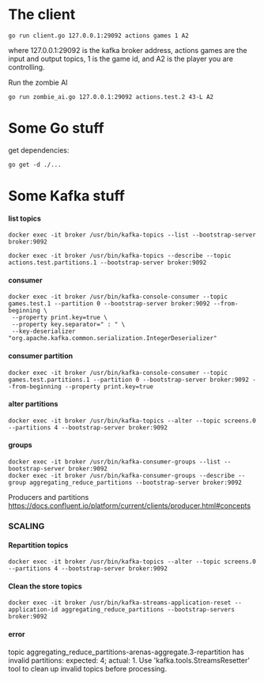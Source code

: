 # The client

```shell
go run client.go 127.0.0.1:29092 actions games 1 A2
```

where 127.0.0.1:29092 is the kafka broker address, actions games are the input and output topics, 1 is the game id, and A2 is the player you are controlling.

Run the zombie AI

```shell
go run zombie_ai.go 127.0.0.1:29092 actions.test.2 43-L A2
```

# Some Go stuff

get dependencies:

`go get -d ./...`

# Some Kafka stuff

#### list topics

```shell
docker exec -it broker /usr/bin/kafka-topics --list --bootstrap-server broker:9092

docker exec -it broker /usr/bin/kafka-topics --describe --topic actions.test.partitions.1 --bootstrap-server broker:9092
```

#### consumer

```shell
docker exec -it broker /usr/bin/kafka-console-consumer --topic games.test.1 --partition 0 --bootstrap-server broker:9092 --from-beginning \
 --property print.key=true \
 --property key.separator=" : " \
 --key-deserializer "org.apache.kafka.common.serialization.IntegerDeserializer"
```

#### consumer partition

```shell
docker exec -it broker /usr/bin/kafka-console-consumer --topic games.test.partitions.1 --partition 0 --bootstrap-server broker:9092 --from-beginning --property print.key=true
```

#### alter partitions

```shell
docker exec -it broker /usr/bin/kafka-topics --alter --topic screens.0 --partitions 4 --bootstrap-server broker:9092
```

#### groups

```shell
docker exec -it broker /usr/bin/kafka-consumer-groups --list --bootstrap-server broker:9092
docker exec -it broker /usr/bin/kafka-consumer-groups --describe --group aggregating_reduce_partitions --bootstrap-server broker:9092
```

Producers and partitions
https://docs.confluent.io/platform/current/clients/producer.html#concepts

### SCALING

#### Repartition topics

```shell
docker exec -it broker /usr/bin/kafka-topics --alter --topic screens.0 --partitions 4 --bootstrap-server broker:9092
```

#### Clean the store topics

```shell
docker exec -it broker /usr/bin/kafka-streams-application-reset --application-id aggregating_reduce_partitions --bootstrap-servers broker:9092
```

#### error

topic aggregating_reduce_partitions-arenas-aggregate.3-repartition has invalid partitions: expected: 4; actual: 1. Use 'kafka.tools.StreamsResetter' tool to clean up invalid topics before processing.
